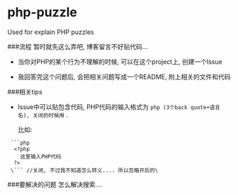 php-puzzle
==========

Used for explain PHP puzzles 

###流程
暂时就先这么弄吧, 博客留言不好贴代码... 

- 当你对PHP的某个行为不理解的时候,  可以在这个project上,  创建一个Issue

- 我回答完这个问题后, 会把相关问题写成一个README, 附上相关的文件和代码

###相关tips

- Issue中可以贴包含代码, PHP代码的输入格式为 ```php (3个back quote+语言名), 关闭的时候用``` .

  比如:
```
 ```php
  <?php
    这里输入PHP代码
  ?>
 \``` //关闭, 不过我不知道怎么转义.... 所以忽略开后的\
```


###要解决的问题
怎么解决搜索....
  
